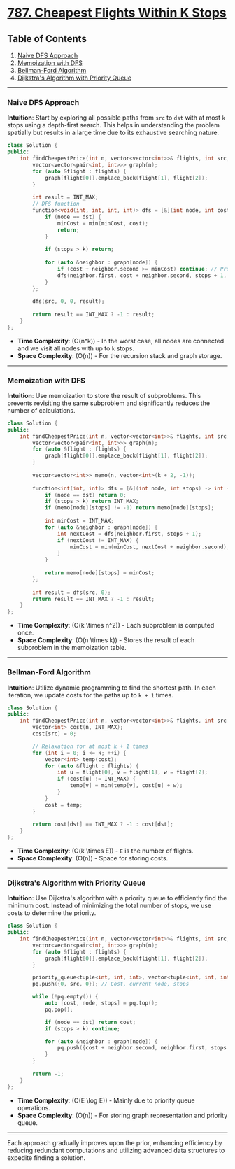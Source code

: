 # [787. Cheapest Flights Within K Stops](https://leetcode.com/problems/cheapest-flights-within-k-stops/)

## Table of Contents
1. [Naive DFS Approach](#naive-dfs-approach)
2. [Memoization with DFS](#memoization-with-dfs)
3. [Bellman-Ford Algorithm](#bellman-ford-algorithm)
4. [Dijkstra's Algorithm with Priority Queue](#dijkstra-algorithm-with-priority-queue)

---

### Naive DFS Approach

**Intuition**: Start by exploring all possible paths from `src` to `dst` with at most `k` stops using a depth-first search. This helps in understanding the problem spatially but results in a large time due to its exhaustive searching nature.

```cpp
class Solution {
public:
    int findCheapestPrice(int n, vector<vector<int>>& flights, int src, int dst, int k) {
        vector<vector<pair<int, int>>> graph(n);
        for (auto &flight : flights) {
            graph[flight[0]].emplace_back(flight[1], flight[2]);
        }
        
        int result = INT_MAX;
        // DFS function
        function<void(int, int, int, int)> dfs = [&](int node, int cost, int stops, int &minCost) {
            if (node == dst) {
                minCost = min(minCost, cost);
                return;
            }
            
            if (stops > k) return;
            
            for (auto &neighbor : graph[node]) {
                if (cost + neighbor.second >= minCost) continue; // Pruning
                dfs(neighbor.first, cost + neighbor.second, stops + 1, minCost);
            }
        };
        
        dfs(src, 0, 0, result);
        
        return result == INT_MAX ? -1 : result;
    }
};
```

- **Time Complexity**: \(O(n^k)\) - In the worst case, all nodes are connected and we visit all nodes with up to `k` stops.
- **Space Complexity**: \(O(n)\) - For the recursion stack and graph storage.

---

### Memoization with DFS

**Intuition**: Use memoization to store the result of subproblems. This prevents revisiting the same subproblem and significantly reduces the number of calculations.

```cpp
class Solution {
public:
    int findCheapestPrice(int n, vector<vector<int>>& flights, int src, int dst, int k) {
        vector<vector<pair<int, int>>> graph(n);
        for (auto &flight : flights) {
            graph[flight[0]].emplace_back(flight[1], flight[2]);
        }
        
        vector<vector<int>> memo(n, vector<int>(k + 2, -1));
        
        function<int(int, int)> dfs = [&](int node, int stops) -> int {
            if (node == dst) return 0;
            if (stops > k) return INT_MAX;
            if (memo[node][stops] != -1) return memo[node][stops];
            
            int minCost = INT_MAX;
            for (auto &neighbor : graph[node]) {
                int nextCost = dfs(neighbor.first, stops + 1);
                if (nextCost != INT_MAX) {
                    minCost = min(minCost, nextCost + neighbor.second);
                }
            }
            
            return memo[node][stops] = minCost;
        };
        
        int result = dfs(src, 0);
        return result == INT_MAX ? -1 : result;
    }
};
```

- **Time Complexity**: \(O(k \times n^2)\) - Each subproblem is computed once.
- **Space Complexity**: \(O(n \times k)\) - Stores the result of each subproblem in the memoization table.

---

### Bellman-Ford Algorithm

**Intuition**: Utilize dynamic programming to find the shortest path. In each iteration, we update costs for the paths up to `k + 1` times.

```cpp
class Solution {
public:
    int findCheapestPrice(int n, vector<vector<int>>& flights, int src, int dst, int k) {
        vector<int> cost(n, INT_MAX);
        cost[src] = 0;

        // Relaxation for at most k + 1 times
        for (int i = 0; i <= k; ++i) {
            vector<int> temp(cost);
            for (auto &flight : flights) {
                int u = flight[0], v = flight[1], w = flight[2];
                if (cost[u] != INT_MAX) {
                    temp[v] = min(temp[v], cost[u] + w);
                }
            }
            cost = temp;
        }
        
        return cost[dst] == INT_MAX ? -1 : cost[dst];
    }
};
```

- **Time Complexity**: \(O(k \times E)\) - `E` is the number of flights.
- **Space Complexity**: \(O(n)\) - Space for storing costs.

---

### Dijkstra's Algorithm with Priority Queue

**Intuition**: Use Dijkstra's algorithm with a priority queue to efficiently find the minimum cost. Instead of minimizing the total number of stops, we use costs to determine the priority.

```cpp
class Solution {
public:
    int findCheapestPrice(int n, vector<vector<int>>& flights, int src, int dst, int k) {
        vector<vector<pair<int, int>>> graph(n);
        for (auto &flight : flights) {
            graph[flight[0]].emplace_back(flight[1], flight[2]);
        }

        priority_queue<tuple<int, int, int>, vector<tuple<int, int, int>>, greater<tuple<int, int, int>>> pq;
        pq.push({0, src, 0}); // Cost, current node, stops

        while (!pq.empty()) {
            auto [cost, node, stops] = pq.top();
            pq.pop();

            if (node == dst) return cost;
            if (stops > k) continue;

            for (auto &neighbor : graph[node]) {
                pq.push({cost + neighbor.second, neighbor.first, stops + 1});
            }
        }
        
        return -1;
    }
};
```

- **Time Complexity**: \(O(E \log E)\) - Mainly due to priority queue operations.
- **Space Complexity**: \(O(n)\) - For storing graph representation and priority queue.

---

Each approach gradually improves upon the prior, enhancing efficiency by reducing redundant computations and utilizing advanced data structures to expedite finding a solution.

